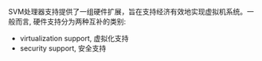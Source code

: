 
SVM处理器支持提供了一组硬件扩展，旨在支持经济有效地实现虚拟机系统。一般而言, 硬件支持分为两种互补的类别:

* virtualization support, 虚拟化支持
* security support, 安全支持